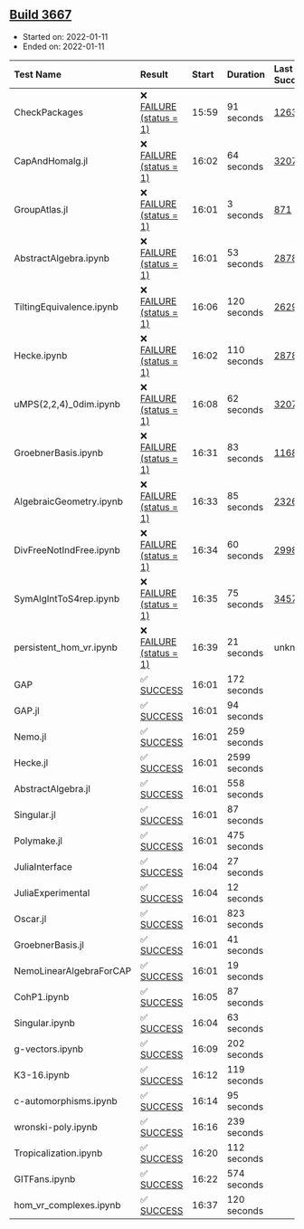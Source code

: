 ## [Build 3667](https://oscarci.mathematik.uni-kl.de/job/oscar-stable/3667/)

* Started on: 2022-01-11
* Ended on: 2022-01-11

| Test Name    | Result | Start | Duration | Last Success | First Failure |
|:-------------|:-------|:------|:---------|:-------------|:--------------|
| CheckPackages | ❌ [FAILURE (status = 1)](https://oscarci.mathematik.uni-kl.de/job/oscar-stable/3667/artifact/logs/build-3667/CheckPackages.log) | 15:59 | 91 seconds | [1263](https://oscarci.mathematik.uni-kl.de/job/oscar-stable/1263/) | [1264](https://oscarci.mathematik.uni-kl.de/job/oscar-stable/1264/) |
| CapAndHomalg.jl | ❌ [FAILURE (status = 1)](https://oscarci.mathematik.uni-kl.de/job/oscar-stable/3667/artifact/logs/build-3667/CapAndHomalg.jl.log) | 16:02 | 64 seconds | [3207](https://oscarci.mathematik.uni-kl.de/job/oscar-stable/3207/) | [3208](https://oscarci.mathematik.uni-kl.de/job/oscar-stable/3208/) |
| GroupAtlas.jl | ❌ [FAILURE (status = 1)](https://oscarci.mathematik.uni-kl.de/job/oscar-stable/3667/artifact/logs/build-3667/GroupAtlas.jl.log) | 16:01 | 3 seconds | [871](https://oscarci.mathematik.uni-kl.de/job/oscar-stable/871/) | [872](https://oscarci.mathematik.uni-kl.de/job/oscar-stable/872/) |
| AbstractAlgebra.ipynb | ❌ [FAILURE (status = 1)](https://oscarci.mathematik.uni-kl.de/job/oscar-stable/3667/artifact/logs/build-3667/AbstractAlgebra.ipynb.log) | 16:01 | 53 seconds | [2878](https://oscarci.mathematik.uni-kl.de/job/oscar-stable/2878/) | [2879](https://oscarci.mathematik.uni-kl.de/job/oscar-stable/2879/) |
| TiltingEquivalence.ipynb | ❌ [FAILURE (status = 1)](https://oscarci.mathematik.uni-kl.de/job/oscar-stable/3667/artifact/logs/build-3667/TiltingEquivalence.ipynb.log) | 16:06 | 120 seconds | [2629](https://oscarci.mathematik.uni-kl.de/job/oscar-stable/2629/) | [2630](https://oscarci.mathematik.uni-kl.de/job/oscar-stable/2630/) |
| Hecke.ipynb | ❌ [FAILURE (status = 1)](https://oscarci.mathematik.uni-kl.de/job/oscar-stable/3667/artifact/logs/build-3667/Hecke.ipynb.log) | 16:02 | 110 seconds | [2878](https://oscarci.mathematik.uni-kl.de/job/oscar-stable/2878/) | [2879](https://oscarci.mathematik.uni-kl.de/job/oscar-stable/2879/) |
| uMPS(2,2,4)_0dim.ipynb | ❌ [FAILURE (status = 1)](https://oscarci.mathematik.uni-kl.de/job/oscar-stable/3667/artifact/logs/build-3667/uMPS-2-2-4-_0dim.ipynb.log) | 16:08 | 62 seconds | [3207](https://oscarci.mathematik.uni-kl.de/job/oscar-stable/3207/) | [3208](https://oscarci.mathematik.uni-kl.de/job/oscar-stable/3208/) |
| GroebnerBasis.ipynb | ❌ [FAILURE (status = 1)](https://oscarci.mathematik.uni-kl.de/job/oscar-stable/3667/artifact/logs/build-3667/GroebnerBasis.ipynb.log) | 16:31 | 83 seconds | [1168](https://oscarci.mathematik.uni-kl.de/job/oscar-stable/1168/) | [1169](https://oscarci.mathematik.uni-kl.de/job/oscar-stable/1169/) |
| AlgebraicGeometry.ipynb | ❌ [FAILURE (status = 1)](https://oscarci.mathematik.uni-kl.de/job/oscar-stable/3667/artifact/logs/build-3667/AlgebraicGeometry.ipynb.log) | 16:33 | 85 seconds | [2326](https://oscarci.mathematik.uni-kl.de/job/oscar-stable/2326/) | [2327](https://oscarci.mathematik.uni-kl.de/job/oscar-stable/2327/) |
| DivFreeNotIndFree.ipynb | ❌ [FAILURE (status = 1)](https://oscarci.mathematik.uni-kl.de/job/oscar-stable/3667/artifact/logs/build-3667/DivFreeNotIndFree.ipynb.log) | 16:34 | 60 seconds | [2998](https://oscarci.mathematik.uni-kl.de/job/oscar-stable/2998/) | [2999](https://oscarci.mathematik.uni-kl.de/job/oscar-stable/2999/) |
| SymAlgIntToS4rep.ipynb | ❌ [FAILURE (status = 1)](https://oscarci.mathematik.uni-kl.de/job/oscar-stable/3667/artifact/logs/build-3667/SymAlgIntToS4rep.ipynb.log) | 16:35 | 75 seconds | [3457](https://oscarci.mathematik.uni-kl.de/job/oscar-stable/3457/) | [3458](https://oscarci.mathematik.uni-kl.de/job/oscar-stable/3458/) |
| persistent_hom_vr.ipynb | ❌ [FAILURE (status = 1)](https://oscarci.mathematik.uni-kl.de/job/oscar-stable/3667/artifact/logs/build-3667/persistent_hom_vr.ipynb.log) | 16:39 | 21 seconds | unknown | unknown |
| GAP | ✅ [SUCCESS](https://oscarci.mathematik.uni-kl.de/job/oscar-stable/3667/artifact/logs/build-3667/GAP.log) | 16:01 | 172 seconds |  |  |
| GAP.jl | ✅ [SUCCESS](https://oscarci.mathematik.uni-kl.de/job/oscar-stable/3667/artifact/logs/build-3667/GAP.jl.log) | 16:01 | 94 seconds |  |  |
| Nemo.jl | ✅ [SUCCESS](https://oscarci.mathematik.uni-kl.de/job/oscar-stable/3667/artifact/logs/build-3667/Nemo.jl.log) | 16:01 | 259 seconds |  |  |
| Hecke.jl | ✅ [SUCCESS](https://oscarci.mathematik.uni-kl.de/job/oscar-stable/3667/artifact/logs/build-3667/Hecke.jl.log) | 16:01 | 2599 seconds |  |  |
| AbstractAlgebra.jl | ✅ [SUCCESS](https://oscarci.mathematik.uni-kl.de/job/oscar-stable/3667/artifact/logs/build-3667/AbstractAlgebra.jl.log) | 16:01 | 558 seconds |  |  |
| Singular.jl | ✅ [SUCCESS](https://oscarci.mathematik.uni-kl.de/job/oscar-stable/3667/artifact/logs/build-3667/Singular.jl.log) | 16:01 | 87 seconds |  |  |
| Polymake.jl | ✅ [SUCCESS](https://oscarci.mathematik.uni-kl.de/job/oscar-stable/3667/artifact/logs/build-3667/Polymake.jl.log) | 16:01 | 475 seconds |  |  |
| JuliaInterface | ✅ [SUCCESS](https://oscarci.mathematik.uni-kl.de/job/oscar-stable/3667/artifact/logs/build-3667/JuliaInterface.log) | 16:04 | 27 seconds |  |  |
| JuliaExperimental | ✅ [SUCCESS](https://oscarci.mathematik.uni-kl.de/job/oscar-stable/3667/artifact/logs/build-3667/JuliaExperimental.log) | 16:04 | 12 seconds |  |  |
| Oscar.jl | ✅ [SUCCESS](https://oscarci.mathematik.uni-kl.de/job/oscar-stable/3667/artifact/logs/build-3667/Oscar.jl.log) | 16:01 | 823 seconds |  |  |
| GroebnerBasis.jl | ✅ [SUCCESS](https://oscarci.mathematik.uni-kl.de/job/oscar-stable/3667/artifact/logs/build-3667/GroebnerBasis.jl.log) | 16:01 | 41 seconds |  |  |
| NemoLinearAlgebraForCAP | ✅ [SUCCESS](https://oscarci.mathematik.uni-kl.de/job/oscar-stable/3667/artifact/logs/build-3667/NemoLinearAlgebraForCAP.log) | 16:01 | 19 seconds |  |  |
| CohP1.ipynb | ✅ [SUCCESS](https://oscarci.mathematik.uni-kl.de/job/oscar-stable/3667/artifact/logs/build-3667/CohP1.ipynb.log) | 16:05 | 87 seconds |  |  |
| Singular.ipynb | ✅ [SUCCESS](https://oscarci.mathematik.uni-kl.de/job/oscar-stable/3667/artifact/logs/build-3667/Singular.ipynb.log) | 16:04 | 63 seconds |  |  |
| g-vectors.ipynb | ✅ [SUCCESS](https://oscarci.mathematik.uni-kl.de/job/oscar-stable/3667/artifact/logs/build-3667/g-vectors.ipynb.log) | 16:09 | 202 seconds |  |  |
| K3-16.ipynb | ✅ [SUCCESS](https://oscarci.mathematik.uni-kl.de/job/oscar-stable/3667/artifact/logs/build-3667/K3-16.ipynb.log) | 16:12 | 119 seconds |  |  |
| c-automorphisms.ipynb | ✅ [SUCCESS](https://oscarci.mathematik.uni-kl.de/job/oscar-stable/3667/artifact/logs/build-3667/c-automorphisms.ipynb.log) | 16:14 | 95 seconds |  |  |
| wronski-poly.ipynb | ✅ [SUCCESS](https://oscarci.mathematik.uni-kl.de/job/oscar-stable/3667/artifact/logs/build-3667/wronski-poly.ipynb.log) | 16:16 | 239 seconds |  |  |
| Tropicalization.ipynb | ✅ [SUCCESS](https://oscarci.mathematik.uni-kl.de/job/oscar-stable/3667/artifact/logs/build-3667/Tropicalization.ipynb.log) | 16:20 | 112 seconds |  |  |
| GITFans.ipynb | ✅ [SUCCESS](https://oscarci.mathematik.uni-kl.de/job/oscar-stable/3667/artifact/logs/build-3667/GITFans.ipynb.log) | 16:22 | 574 seconds |  |  |
| hom_vr_complexes.ipynb | ✅ [SUCCESS](https://oscarci.mathematik.uni-kl.de/job/oscar-stable/3667/artifact/logs/build-3667/hom_vr_complexes.ipynb.log) | 16:37 | 120 seconds |  |  |

